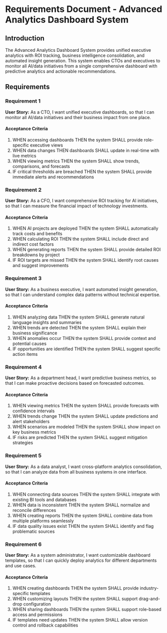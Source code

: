 # Requirements Document - Advanced Analytics Dashboard System

## Introduction

The Advanced Analytics Dashboard System provides unified executive analytics with ROI tracking, business intelligence consolidation, and automated insight generation. This system enables CTOs and executives to monitor all AI/data initiatives from a single comprehensive dashboard with predictive analytics and actionable recommendations.

## Requirements

### Requirement 1

**User Story:** As a CTO, I want unified executive dashboards, so that I can monitor all AI/data initiatives and their business impact from one place.

#### Acceptance Criteria

1. WHEN accessing dashboards THEN the system SHALL provide role-specific executive views
2. WHEN data changes THEN dashboards SHALL update in real-time with live metrics
3. WHEN viewing metrics THEN the system SHALL show trends, comparisons, and forecasts
4. IF critical thresholds are breached THEN the system SHALL provide immediate alerts and recommendations

### Requirement 2

**User Story:** As a CFO, I want comprehensive ROI tracking for AI initiatives, so that I can measure the financial impact of technology investments.

#### Acceptance Criteria

1. WHEN AI projects are deployed THEN the system SHALL automatically track costs and benefits
2. WHEN calculating ROI THEN the system SHALL include direct and indirect cost factors
3. WHEN generating reports THEN the system SHALL provide detailed ROI breakdowns by project
4. IF ROI targets are missed THEN the system SHALL identify root causes and suggest improvements

### Requirement 3

**User Story:** As a business executive, I want automated insight generation, so that I can understand complex data patterns without technical expertise.

#### Acceptance Criteria

1. WHEN analyzing data THEN the system SHALL generate natural language insights and summaries
2. WHEN trends are detected THEN the system SHALL explain their business significance
3. WHEN anomalies occur THEN the system SHALL provide context and potential causes
4. IF opportunities are identified THEN the system SHALL suggest specific action items

### Requirement 4

**User Story:** As a department head, I want predictive business metrics, so that I can make proactive decisions based on forecasted outcomes.

#### Acceptance Criteria

1. WHEN viewing metrics THEN the system SHALL provide forecasts with confidence intervals
2. WHEN trends change THEN the system SHALL update predictions and alert stakeholders
3. WHEN scenarios are modeled THEN the system SHALL show impact on key business metrics
4. IF risks are predicted THEN the system SHALL suggest mitigation strategies

### Requirement 5

**User Story:** As a data analyst, I want cross-platform analytics consolidation, so that I can analyze data from all business systems in one interface.

#### Acceptance Criteria

1. WHEN connecting data sources THEN the system SHALL integrate with existing BI tools and databases
2. WHEN data is inconsistent THEN the system SHALL normalize and reconcile differences
3. WHEN creating reports THEN the system SHALL combine data from multiple platforms seamlessly
4. IF data quality issues exist THEN the system SHALL identify and flag problematic sources

### Requirement 6

**User Story:** As a system administrator, I want customizable dashboard templates, so that I can quickly deploy analytics for different departments and use cases.

#### Acceptance Criteria

1. WHEN creating dashboards THEN the system SHALL provide industry-specific templates
2. WHEN customizing layouts THEN the system SHALL support drag-and-drop configuration
3. WHEN sharing dashboards THEN the system SHALL support role-based access and permissions
4. IF templates need updates THEN the system SHALL allow version control and rollback capabilities